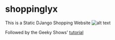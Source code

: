 # shoppinglyx
This is a Static DJango Shopping Website 
![alt text](https://github.com/geekyshow1/shoppinglyx/blob/main/Screenshots/Home.jpeg)

Followed by the Geeky Shows' [tutorial](https://www.youtube.com/watch?v=I6rR3Se72BU&t=2140s&ab_channel=GeekyShows)